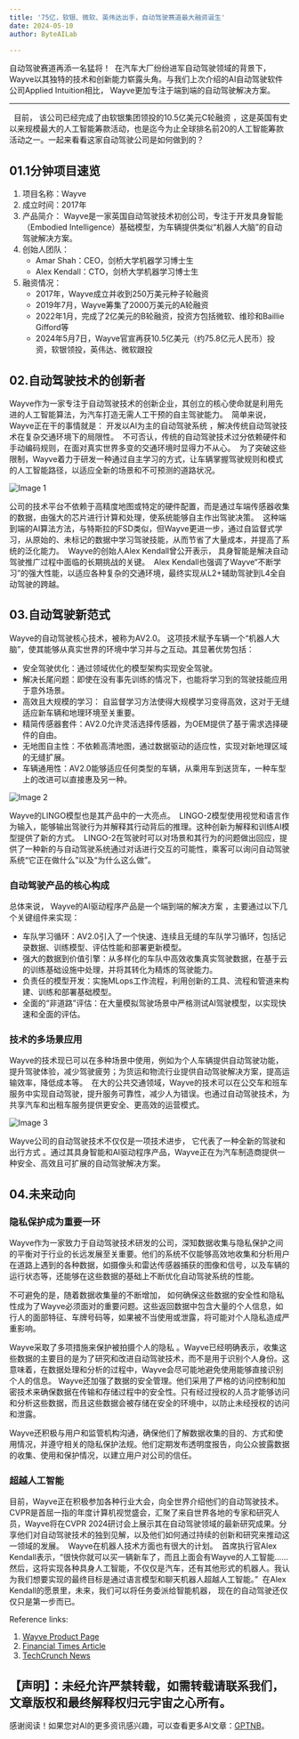```yaml
---
title: '75亿，软银、微软、英伟达出手，自动驾驶赛道最大融资诞生'
date: 2024-05-10
author: ByteAILab

---
```


自动驾驶赛道再添一名猛将！ 
在汽车大厂纷纷进军自动驾驶领域的背景下，Wayve以其独特的技术和创新能力崭露头角。与我们上次介绍的AI自动驾驶软件公司Applied Intuition相比， Wayve更加专注于端到端的自动驾驶解决方案。

---
 
目前， 该公司已经完成了由软银集团领投的10.5亿美元C轮融资 ，这是英国有史以来规模最大的人工智能筹款活动，也是迄今为止全球排名前20的人工智能筹款活动之一。一起来看看这家自动驾驶公司是如何做到的？ 

## 01.1分钟项目速览
1. 项目名称：Wayve 
2. 成立时间：2017年 
3. 产品简介：
Wayve是一家英国自动驾驶技术初创公司，专注于开发具身智能（Embodied Intelligence）基础模型，为车辆提供类似“机器人大脑”的自动驾驶解决方案。 
4. 创始人团队：
   - Amar Shah：CEO，剑桥大学机器学习博士生 
   - Alex Kendall：CTO，剑桥大学机器学习博士生 
5. 融资情况：
   - 2017年，Wayve成立并收到250万美元种子轮融资
   - 2019年7月，Wayve筹集了2000万美元的A轮融资
   - 2022年1月，完成了2亿美元的B轮融资，投资方包括微软、维珍和Baillie Gifford等
   - 2024年5月7日，Wayve官宣再获10.5亿美元（约75.8亿元人民币）投资，软银领投，英伟达、微软跟投

## 02.自动驾驶技术的创新者
Wayve作为一家专注于自动驾驶技术的创新企业，其创立的核心使命就是利用先进的人工智能算法，为汽车打造无需人工干预的自主驾驶能力。 
简单来说，Wayve正在干的事情就是： 开发以AI为主的自动驾驶系统 ，解决传统自动驾驶技术在复杂交通环境下的局限性。 
不可否认，传统的自动驾驶技术过分依赖硬件和手动编码规则，在面对真实世界多变的交通环境时显得力不从心。 
为了突破这些限制，Wayve着力于研发一种通过自主学习的方式，让车辆掌握驾驶规则和模式的人工智能路径，以适应全新的场景和不可预测的道路状况。 

![Image 1](https://appserversrc.8btc.cn/FvyHlshUE4CIXPLKVrUmFLQU3PCW)

公司的技术平台不依赖于高精度地图或特定的硬件配置，而是通过车端传感器收集的数据，由强大的芯片进行计算和处理，使系统能够自主作出驾驶决策。 
这种端到端的AI算法方法，与特斯拉的FSD类似，但Wayve更进一步，通过自监督式学习，从原始的、未标记的数据中学习驾驶技能，从而节省了大量成本，并提高了系统的泛化能力。 
Wayve的创始人Alex Kendall曾公开表示， 具身智能是解决自动驾驶推广过程中面临的长期挑战的关键。 
Alex Kendall也强调了Wayve“不断学习”的强大性能，以适应各种复杂的交通环境，最终实现从L2+辅助驾驶到L4全自动驾驶的跨越。 

## 03.自动驾驶新范式
Wayve的自动驾驶核心技术，被称为AV2.0。 这项技术赋予车辆一个“机器人大脑”，使其能够从真实世界的环境中学习并与之互动。其显著优势包括： 
- 安全驾驶优化：通过领域优化的模型架构实现安全驾驶。
- 解决长尾问题：即使在没有事先训练的情况下，也能将学习到的驾驶技能应用于意外场景。
- 高效且大规模的学习： 自监督学习方法使得大规模学习变得高效，这对于无缝适应新车辆和地理环境至关重要。
- 精简传感器套件：AV2.0允许灵活选择传感器，为OEM提供了基于需求选择硬件的自由。
- 无地图自主性：不依赖高清地图，通过数据驱动的适应性，实现对新地理区域的无缝扩展。
- 车辆通用性：AV2.0能够适应任何类型的车辆，从乘用车到送货车，一种车型上的改进可以直接惠及另一种。

![Image 2](https://appserversrc.8btc.cn/FiVAOyKZZnwDbL5sHn_dLov17mb0)

Wayve的LINGO模型也是其产品中的一大亮点。 
LINGO-2模型使用视觉和语言作为输入，能够输出驾驶行为并解释其行动背后的推理。这种创新为解释和训练AI模型提供了新的方式。 
LINGO-2在驾驶时可以对场景和其行为的问题做出回应，提供了一种新的与自动驾驶系统通过对话进行交互的可能性，乘客可以询问自动驾驶系统“它正在做什么”以及“为什么这么做”。

### 自动驾驶产品的核心构成
总体来说， Wayve的AI驱动程序产品是一个端到端的解决方案 ，主要通过以下几个关键组件来实现： 
- 车队学习循环：AV2.0引入了一个快速、连续且无缝的车队学习循环，包括记录数据、训练模型、评估性能和部署更新模型。
- 强大的数据到价值引擎：从多样化的车队中高效收集真实驾驶数据，在基于云的训练基础设施中处理，并将其转化为精炼的驾驶能力。
- 负责任的模型开发：实施MLops工作流程，利用创新的工具、流程和管道来构建、训练和部署基础模型。
- 全面的“非道路”评估：在大量模拟驾驶场景中严格测试AI驾驶模型，以实现快速和全面的评估。

### 技术的多场景应用
Wayve的技术现已可以在多种场景中使用，例如为个人车辆提供自动驾驶功能，提升驾驶体验，减少驾驶疲劳；为货运和物流行业提供自动驾驶解决方案，提高运输效率，降低成本等。 
在大的公共交通领域，Wayve的技术可以在公交车和班车服务中实现自动驾驶，提升服务可靠性，减少人为错误。也通过自动驾驶技术，为共享汽车和出租车服务提供更安全、更高效的运营模式。

![Image 3](https://appserversrc.8btc.cn/FvSQsq7utkSuQHkFCtla4NeGnQVq)

Wayve公司的自动驾驶技术不仅仅是一项技术进步， 它代表了一种全新的驾驶和出行方式 。通过其具身智能和AI驱动程序产品，Wayve正在为汽车制造商提供一种安全、高效且可扩展的自动驾驶解决方案。 

## 04.未来动向

### 隐私保护成为重要一环
Wayve作为一家致力于自动驾驶技术研发的公司，深知数据收集与隐私保护之间的平衡对于行业的长远发展至关重要。他们的系统不仅能够高效地收集和分析用户在道路上遇到的各种数据，如摄像头和雷达传感器捕获的图像和信号，以及车辆的运行状态等，还能够在这些数据的基础上不断优化自动驾驶系统的性能。 

不可避免的是，随着数据收集量的不断增加， 如何确保这些数据的安全性和隐私性成为了Wayve必须面对的重要问题。这些返回数据中包含大量的个人信息，如行人的面部特征、车牌号码等，如果被不当使用或泄露，将可能对个人隐私造成严重影响。 

Wayve采取了多项措施来保护被拍摄个人的隐私 。Wayve已经明确表示，收集这些数据的主要目的是为了研究和改进自动驾驶技术，而不是用于识别个人身份。这意味着，在数据处理和分析的过程中，Wayve会尽可能地避免使用能够直接识别个人的信息。 Wayve还加强了数据的安全管理。他们采用了严格的访问控制和加密技术来确保数据在传输和存储过程中的安全性。只有经过授权的人员才能够访问和分析这些数据，而且这些数据会被存储在安全的环境中，以防止未经授权的访问和泄露。 

Wayve还积极与用户和监管机构沟通，确保他们了解数据收集的目的、方式和使用情况，并遵守相关的隐私保护法规。他们定期发布透明度报告，向公众披露数据的收集、使用和保护情况，以建立用户对公司的信任。 

### 超越人工智能
目前，Wayve正在积极参加各种行业大会，向全世界介绍他们的自动驾驶技术。 
CVPR是首屈一指的年度计算机视觉盛会，汇聚了来自世界各地的专家和研究人员，Wayve将在CVPR 2024研讨会上展示其在自动驾驶领域的最新研究成果。分享他们对自动驾驶技术的独到见解，以及他们如何通过持续的创新和研究来推动这一领域的发展。 
Wayve在机器人技术方面也有很大的计划。 
首席执行官Alex Kendall表示，“很快你就可以买一辆新车了，而且上面会有Wayve的人工智能......然后，这将实现各种具身人工智能，不仅仅是汽车，还有其他形式的机器人。我认为我们想要实现的最终目标是通过语言模型和聊天机器人超越人工智能。” 
在Alex Kendall的愿景里，未来，我们可以将任务委派给智能机器， 现在的自动驾驶还仅仅只是第一步而已。 

Reference links:
1. [Wayve Product Page](https://wayve.ai/product/)
2. [Financial Times Article](https://www.ft.com/content/a5704e29-545c-45e6-b7e3-d0a8cda285c4)
3. [TechCrunch News](https://techcrunch.com/2024/05/06/wayve-raises-1-billion-led-by-softbank-to-take-self-driving-to-cars-and-robots/)

【声明】：未经允许严禁转载，如需转载请联系我们，文章版权和最终解释权归元宇宙之心所有。
---
感谢阅读！如果您对AI的更多资讯感兴趣，可以查看更多AI文章：[GPTNB](https://gptnb.com)。